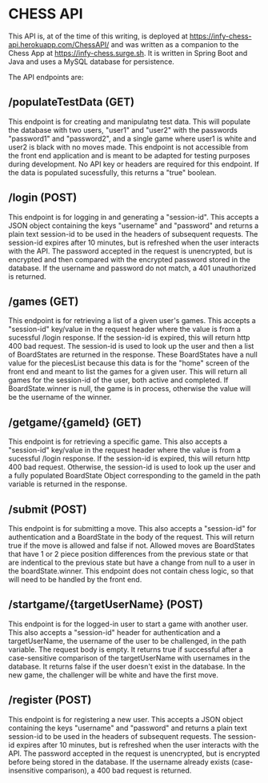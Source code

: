 # CHESS API

This API is, at of the time of this writing, is deployed at https://infy-chess-api.herokuapp.com/ChessAPI/ and was written as a companion to the Chess App at https://infy-chess.surge.sh. It is written in Spring Boot and Java and uses a MySQL database for persistence.

The API endpoints are:

## /populateTestData (GET)
This endpoint is for creating and manipulatng test data. This will populate the database with two users, "user1" and "user2" with the passwords "password1" and "password2", and a single game where user1 is white and user2 is black with no moves made. This endpoint is not accessible from the front end application and is meant to be adapted for testing purposes during development. No API key or headers are required for this endpoint. If the data is populated sucessfully, this returns a "true" boolean.

## /login (POST)
This endpoint is for logging in and generating a "session-id". This accepts a JSON object containing the keys "username" and "password" and returns a plain text session-id to be used in the headers of subsequent requests. The session-id expires after 10 minutes, but is refreshed when the user interacts with the API. The password accepted in the request is unencrypted, but is encrypted and then compared with the encrypted password stored in the database. If the username and password do not match, a 401 unauthorized is returned.

## /games (GET)
This endpoint is for retrieving a list of a given user's games. This accepts a "session-id" key/value in the request header where the value is from a sucessful /login response. If the session-id is expired, this will return http 400 bad request. The session-id is used to look up the user and then a list of BoardStates are returned in the response. These BoardStates have a null value for the piecesList because this data is for the "home" screen of the front end and meant to list the games for a given user. This will return all games for the session-id of the user, both active and completed. If BoardState.winner is null, the game is in process, otherwise the value will be the username of the winner.

## /getgame/{gameId} (GET)
This endpoint is for retrieving a specific game. This also accepts a "session-id" key/value in the request header where the value is from a sucessful /login response. If the session-id is expired, this will return http 400 bad request. Otherwise, the session-id is used to look up the user and a fully populated BoardState Object corresponding to the gameId in the path variable is returned in the response.

## /submit (POST)
This endpoint is for submitting a move. This also accepts a "session-id" for authentication and a BoardState in the body of the request. This will return true if the move is allowed and false if not. Allowed moves are BoardStates that have 1 or 2 piece position differences from the previous state or that are indentical to the previous state but have a change from null to a user in the boardState.winner. This endpoint does not contain chess logic, so that will need to be handled by the front end. 

## /startgame/{targetUserName} (POST)
This endpoint is for the logged-in user to start a game with another user. This also accepts a "session-id" header for authentication and a targetUserName, the username of the user to be challenged, in the path variable. The request body is empty. It returns true if successful after a case-sensitive comparison of the targetUserName with usernames in the database. It returns false if the user doesn't exist in the database. In the new game, the challenger will be white and have the first move.

## /register (POST)
This endpoint is for registering a new user. This accepts a JSON object containing the keys "username" and "password" and returns a plain text session-id to be used in the headers of subsequent requests. The session-id expires after 10 minutes, but is refreshed when the user interacts with the API. The password accepted in the request is unencrypted, but is encrypted before being stored in the database. If the username already exists (case-insensitive comparison), a 400 bad request is returned.

